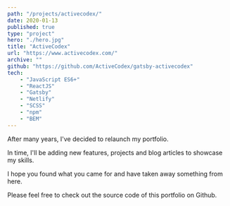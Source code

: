 ```yaml
---
path: "/projects/activecodex/"
date: 2020-01-13
published: true
type: "project"
hero: "./hero.jpg"
title: "ActiveCodex"
url: "https://www.activecodex.com/"
archive: ""
github: "https://github.com/ActiveCodex/gatsby-activecodex"
tech:
    - "JavaScript ES6+"
    - "ReactJS"
    - "Gatsby"
    - "Netlify"
    - "SCSS"
    - "npm"
    - "BEM"
---
```


After many years, I've decided to relaunch my portfolio.

In time, I'll be adding new features, projects and blog articles to showcase my skills.

I hope you found what you came for and have taken away something from here.

Please feel free to check out the source code of this portfolio on Github.